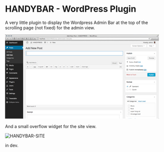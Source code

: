 HANDYBAR - WordPress Plugin
==================

A very little plugin to display the Wordpress Admin Bar at the top of the scrolling page (not fixed) for the admin view.

![HANDYBAR-ADMIN](ScreenShot.png)

And a small overflow widget for the site view.

![HANDYBAR-SITE](ScreenShot1.gif)

in dev.
